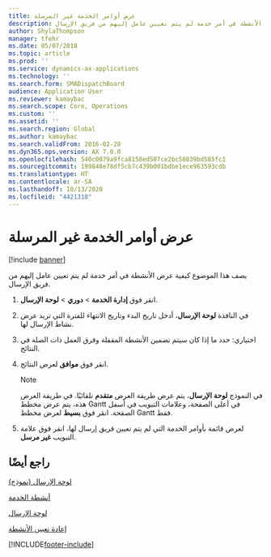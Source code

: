 ```yaml
---
title: عرض أوامر الخدمة غير المرسلة
description: يصف هذا الموضوع كيفية عرض الأنشطة في أمر خدمة لم يتم تعيين عامل إليهم من فريق الإرسال.
author: ShylaThompson
manager: tfehr
ms.date: 05/07/2018
ms.topic: article
ms.prod: ''
ms.service: dynamics-ax-applications
ms.technology: ''
ms.search.form: SMADispatchBoard
audience: Application User
ms.reviewer: kamaybac
ms.search.scope: Core, Operations
ms.custom: ''
ms.assetid: ''
ms.search.region: Global
ms.author: kamaybac
ms.search.validFrom: 2016-02-28
ms.dyn365.ops.version: AX 7.0.0
ms.openlocfilehash: 540c0079a9fca8158ed507ce2bc50839bd585fc1
ms.sourcegitcommit: 199848e78df5cb7c439b001bdbe1ece963593cdb
ms.translationtype: HT
ms.contentlocale: ar-SA
ms.lasthandoff: 10/13/2020
ms.locfileid: "4421318"
---
```

# <a name="view-undispatched-service-orders"></a>عرض أوامر الخدمة غير المرسلة 

[!include [banner](../includes/banner.md)]


يصف هذا الموضوع كيفية عرض الأنشطة في أمر خدمة لم يتم تعيين عامل إليهم من فريق الإرسال.

1.  انقر فوق **إدارة الخدمة** \> **دوري** \> **لوحة الإرسال‬**.

2.  في النافذة **لوحة الإرسال**، أدخل تاريخ البدء وتاريخ الانتهاء للفترة التي تريد عرض نشاط الإرسال لها.

3.  اختياري: حدد ما إذا كان سيتم تضمين الأنشطة المقفلة وفرق العمل ذات الصلة في النتائج.

4.  انقر فوق **موافق** لعرض النتائج.
    

    > [!NOTE]
    > <P>في النموذج <STRONG>لوحة الإرسال</STRONG>، يتم عرض طريقة العرض <STRONG>متقدم</STRONG> تلقائيًا. في طريقة العرض هذه، يتم عرض مخطط Gantt في أعلى الصفحة، وعلامات التبويب في أسفل الصفحة. انقر فوق <STRONG>بسيط</STRONG> لعرض مخطط Gantt فقط.</P>



5.  لعرض قائمة بأوامر الخدمة التي لم يتم تعيين فريق إرسال لها، انقر فوق علامة التبويب **غير مرسل**.

## <a name="see-also"></a>راجع أيضًا

[‏‏لوحة الإرسال (نموذج)](https://technet.microsoft.com/library/hh242789\(v=ax.60\))

[أنشطة الخدمة](service-activities.md)

[لوحة الإرسال](dispatch-board.md)

[إعادة تعيين الأنشطة](reassign-activities.md)

  




[!INCLUDE[footer-include](../../includes/footer-banner.md)]